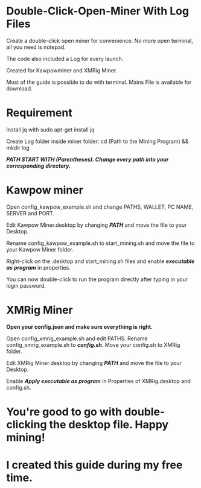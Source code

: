 # Double-Click-Open-Miner With Log Files
Create a double-click open miner for convenience. No more open terminal, all you need is notepad.

The code also included a Log for every launch.

Created for Kawpowminer and XMRig Miner.

Most of the guide is possible to do with terminal. Mains File is available for download. 
# Requirement
Install jq with sudo apt-get install jq

Create Log folder inside miner folder: cd (Path to the Mining Program) && mkdir log

***PATH START WITH (Parentheses). Change every path into your corresponding directory.***

# Kawpow miner
Open config_kawpow_example.sh and change PATHS, WALLET, PC NAME, SERVER and PORT.

Edit Kawpow Miner.desktop by changing ***PATH*** and move the file to your Desktop.

Rename config_kawpow_example.sh to start_mining.sh and move the file to your Kawpow Miner folder.

Right-click on the .desktop and start_mining.sh files and enable ***executable as program*** in properties.

You can now double-click to run the program directly after typing in your login password.
# XMRig Miner
**Open your config.json and make sure everything is right.**

Open config_xmrig_example.sh and edit PATHS. Rename config_xmrig_example.sh to ***config.sh***. Move your config.sh to XMRig folder.

Edit XMRig Miner.desktop by changing ***PATH*** and move the file to your Desktop.

Enable ***Apply executable as program*** in Properties of XMRig.desktop and config.sh.

# You're good to go with double-clicking the desktop file. Happy mining!
# I created this guide during my free time.
